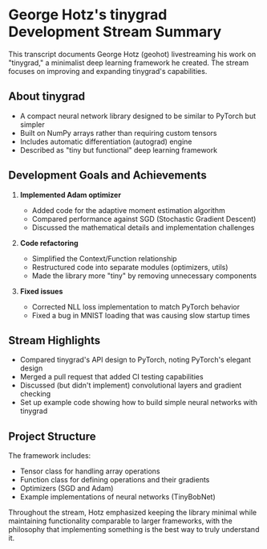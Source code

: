 # George Hotz's tinygrad Development Stream Summary

This transcript documents George Hotz (geohot) livestreaming his work on "tinygrad," a minimalist deep learning framework he created. The stream focuses on improving and expanding tinygrad's capabilities.

## About tinygrad

- A compact neural network library designed to be similar to PyTorch but simpler
- Built on NumPy arrays rather than requiring custom tensors
- Includes automatic differentiation (autograd) engine
- Described as "tiny but functional" deep learning framework

## Development Goals and Achievements

1. **Implemented Adam optimizer**
   - Added code for the adaptive moment estimation algorithm
   - Compared performance against SGD (Stochastic Gradient Descent)
   - Discussed the mathematical details and implementation challenges

2. **Code refactoring**
   - Simplified the Context/Function relationship
   - Restructured code into separate modules (optimizers, utils)
   - Made the library more "tiny" by removing unnecessary components

3. **Fixed issues**
   - Corrected NLL loss implementation to match PyTorch behavior
   - Fixed a bug in MNIST loading that was causing slow startup times

## Stream Highlights

- Compared tinygrad's API design to PyTorch, noting PyTorch's elegant design
- Merged a pull request that added CI testing capabilities
- Discussed (but didn't implement) convolutional layers and gradient checking
- Set up example code showing how to build simple neural networks with tinygrad

## Project Structure

The framework includes:
- Tensor class for handling array operations
- Function class for defining operations and their gradients
- Optimizers (SGD and Adam)
- Example implementations of neural networks (TinyBobNet)

Throughout the stream, Hotz emphasized keeping the library minimal while maintaining functionality comparable to larger frameworks, with the philosophy that implementing something is the best way to truly understand it.